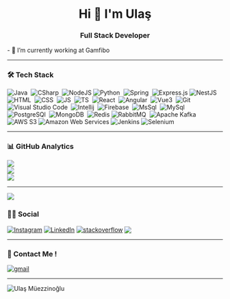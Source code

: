 <h1 align="center">Hi 👋 I'm Ulaş</h1>
<h3 align="center">Full Stack Developer</h3>
- 🔭 I’m currently working at Gamfibo

<hr class="dotted">

### 🛠 Tech Stack
![Java](https://img.shields.io/badge/-Java-05122A?style=for-the-badge&logo=java&logoColor=E06C00)&nbsp;
![CSharp](https://img.shields.io/badge/-Csharp-05122A?style=for-the-badge&logo=csharp)&nbsp;
![NodeJS](https://img.shields.io/badge/node.js-05122A?style=for-the-badge&logo=node.js&logoColor=white)
![Python](https://img.shields.io/badge/-Python-05122A?style=for-the-badge&logo=python&logoColor=F7CB3F)&nbsp;
![Spring](https://img.shields.io/badge/Spring-05122A?style=for-the-badge&logo=spring&logoColor=72AC41)&nbsp;
![Express.js](https://img.shields.io/badge/express.js-05122A.svg?style=for-the-badge&logo=express&logoColor=%2361DAFB)
![NestJS](https://img.shields.io/badge/nestjs-05122A.svg?style=for-the-badge&logo=nestjs&logoColor=white)
![HTML](https://img.shields.io/badge/-HTML-05122A?style=for-the-badge&logo=HTML5&logoColor=E34F26)&nbsp;
![CSS](https://img.shields.io/badge/-CSS-05122A?style=for-the-badge&logo=CSS3&logoColor=268FC9)&nbsp;
![JS](https://img.shields.io/badge/-Javascript-05122A?style=for-the-badge&logo=javascript)&nbsp;
![TS](https://img.shields.io/badge/TypeScript-05122A?style=for-the-badge&logo=typescript)&nbsp;
![React](https://img.shields.io/badge/-React-05122A?style=for-the-badge&logo=react)&nbsp;
![Angular](https://img.shields.io/badge/-Angular-05122A?style=for-the-badge&logo=angular&logoColor=BD002E)&nbsp;
![Vue3](https://img.shields.io/badge/Vue3-05122A?style=for-the-badge&logo=vue.js)&nbsp;
![Git](https://img.shields.io/badge/-Git-05122A?style=for-the-badge&logo=git)&nbsp;
![Visual Studio Code](https://img.shields.io/badge/-Visual%20Studio%20Code-05122A?style=for-the-badge&logo=visual-studio-code&logoColor=007ACC)&nbsp;
![Intellij](https://img.shields.io/badge/-Intellij-05122A?style=for-the-badge&logo=intellij-idea&logoColor=CF3B72)&nbsp;
![Firebase](https://img.shields.io/badge/firebase-05122A?style=for-the-badge&logo=firebase&logoColor=yellow)&nbsp;
![MsSql](https://img.shields.io/badge/Ms%20Sql-05122A?style=for-the-badge&logo=microsoft-sql-server)&nbsp;
![MySql](https://img.shields.io/badge/Mysql-05122A?style=for-the-badge&logo=mysql)&nbsp;
![PostgreSQl](https://img.shields.io/badge/Postgre%20Sql-05122A?style=for-the-badge&logo=postgresql)&nbsp;
![MongoDB](https://img.shields.io/badge/MongoDB-05122A?style=for-the-badge&logo=mongodb&logoColor=4EA94B)&nbsp;
![Redis](https://img.shields.io/badge/Redis-05122A?style=for-the-badge&logo=redis)
![RabbitMQ](https://img.shields.io/badge/Rabbit%20MQ-05122A?style=for-the-badge&logo=rabbitmq)&nbsp;
![Apache Kafka](https://img.shields.io/badge/Kafka-05122A?style=for-the-badge&logo=apachekafka)&nbsp;
![AWS S3](https://img.shields.io/badge/AWS%20S3-05122A?style=for-the-badge&logo=amazons3)
![Amazon Web Services](https://img.shields.io/badge/Amazon%20Web%20Services-05122A?style=for-the-badge&logo=amazon)
![Jenkins](https://img.shields.io/badge/jenkins-05122A.svg?style=for-the-badge&logo=jenkins&logoColor=white)
![Selenium](https://img.shields.io/badge/-selenium-05122A?style=for-the-badge&logo=selenium&logoColor=white)


<hr class="dotted">

### 📊 GitHub Analytics
![](https://github-readme-stats.vercel.app/api?username=UlasMuezzinoglu&theme=dark&hide_border=false&include_all_commits=true&count_private=true)<br/>
![](https://github-readme-streak-stats.herokuapp.com/?user=UlasMuezzinoglu&theme=dark&hide_border=false)<br/>
![](https://github-readme-stats.vercel.app/api/top-langs/?username=UlasMuezzinoglu&theme=dark&hide_border=false&include_all_commits=true&count_private=true&layout=compact)

<hr class="dotted">

![](https://github-profile-trophy.vercel.app/?username=UlasMuezzinoglu&theme=radical&no-frame=true&no-bg=false&margin-w=4)

### 🤝🏻 Social


<a href="https://instagram.com/he.justulas" target="blank"><img align="center" src="https://img.shields.io/badge/Instagram-E4405F?style=for-the-badge&logo=instagram&logoColor=white" alt="Instagram" /></a>
 <a href="https://linkedin.com/in/ulasmuezzinoglu/" target="blank"><img align="center" src="https://img.shields.io/badge/LinkedIn-0077B5?style=for-the-badge&logo=linkedin&logoColor=white" alt="LinkedIn" /></a>
<a href="https://stackoverflow.com/users/16507028/" target="blank"><img align="center" src="https://img.shields.io/badge/Stack_Overflow-FE7A16?style=for-the-badge&logo=stack-overflow&logoColor=white" alt="stackoverflow" /></a>
<a href ="https://medium.com/@UlasMuezzinoglu" target="blank"><img align="center" src="https://img.shields.io/badge/Medium-12100E?style=for-the-badge&logo=medium&logoColor=white"/></a>


<hr class="dotted">

### 📩 Contact Me ! 

<a href="mailto:martulas5252@gmail.com" target="blank"><img align="center" src="https://img.shields.io/badge/Gmail-D14836?style=for-the-badge&logo=gmail&logoColor=white" alt="gmail" /></a>

<hr class="dotted">


<img src="https://komarev.com/ghpvc/?username=UlasMuezzinoglu&label=Profile%20Views&color=237b5e&style=flat-square" alt="Ulaş Müezzinoğlu" />

